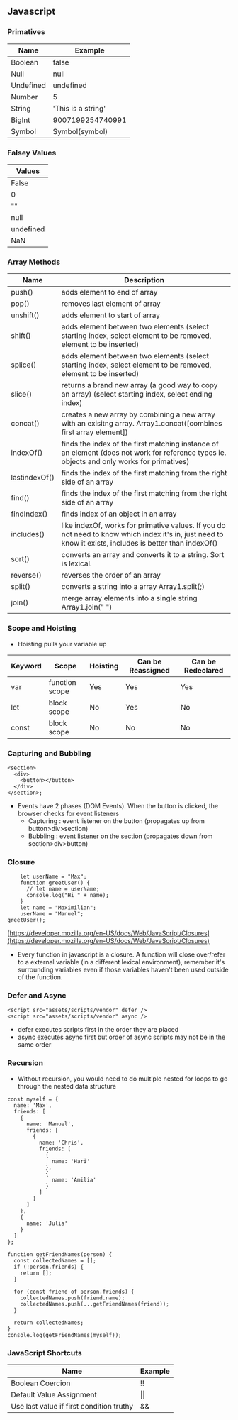 ## Javascript

### Primatives

| Name      | Example            |
| --------- | ------------------ |
| Boolean   | false              |
| Null      | null               |
| Undefined | undefined          |
| Number    | 5                  |
| String    | 'This is a string' |
| BigInt    | 9007199254740991   |
| Symbol    | Symbol(symbol)     |

### Falsey Values

| Values    |
| --------- |
| False     |
| 0         |
| ""        |
| null      |
| undefined |
| NaN       |

### Array Methods

| Name          | Description                                                                                                                                              |
| ------------- | -------------------------------------------------------------------------------------------------------------------------------------------------------- |
| push()        | adds element to end of array                                                                                                                             |
| pop()         | removes last element of array                                                                                                                            |
| unshift()     | adds element to start of array                                                                                                                           |
| shift()       | adds element between two elements (select starting index, select element to be removed, element to be inserted)                                          |
| splice()      | adds element between two elements (select starting index, select element to be removed, element to be inserted)                                          |
| slice()       | returns a brand new array (a good way to copy an array) (select starting index, select ending index)                                                     |
| concat()      | creates a new array by combining a new array with an exisitng array. Array1.concat([combines first array element])                                       |
| indexOf()     | finds the index of the first matching instance of an element (does not work for reference types ie. objects and only works for primatives)               |
| lastindexOf() | finds the index of the first matching from the right side of an array                                                                                    |
| find()        | finds the index of the first matching from the right side of an array                                                                                    |
| findIndex()   | finds index of an object in an array                                                                                                                     |
| includes()    | like indexOf, works for primative values. If you do not need to know which index it's in, just need to know it exists, includes is better than indexOf() |
| sort()        | converts an array and converts it to a string. Sort is lexical.                                                                                          |
| reverse()     | reverses the order of an array                                                                                                                           |
| split()       | converts a string into a array Array1.split(;)                                                                                                           |
| join()        | merge array elements into a single string Array1.join(" ")                                                                                               |

### Scope and Hoisting

- Hoisting pulls your variable up

| Keyword | Scope          | Hoisting | Can be Reassigned | Can be Redeclared |
| ------- | -------------- | -------- | ----------------- | ----------------- |
| var     | function scope | Yes      | Yes               | Yes               |
| let     | block scope    | No       | Yes               | No                |
| const   | block scope    | No       | No                | No                |

### Capturing and Bubbling

```
<section>
  <div>
    <button></button>
  </div>
</section>;
```

- Events have 2 phases (DOM Events). When the button is clicked, the browser checks for event listeners
  - Capturing : event listener on the button (propagates up from button>div>section)
  - Bubbling : event listener on the section (propagates down from section>div>button)

### Closure

```
	let userName = "Max";
	function greetUser() {
	  // let name = userName;
	  console.log("Hi " + name);
	}
	let name = "Maximilian";
	userName = "Manuel";
greetUser();
```

[https://developer.mozilla.org/en-US/docs/Web/JavaScript/Closures](https://developer.mozilla.org/en-US/docs/Web/JavaScript/Closures)

- Every function in javascript is a closure. A function will close over/refer to a external variable (in a different lexical environment), remember it's surrounding variables even if those variables haven't been used outside of the function.

### Defer and Async

```
<script src="assets/scripts/vendor" defer />
<script src="assets/scripts/vendor" async />
```

- defer executes scripts first in the order they are placed
- async executes async first but order of async scripts may not be in the same order

### Recursion

- Without recursion, you would need to do multiple nested for loops to go through the nested data structure

```
const myself = {
  name: 'Max',
  friends: [
    {
      name: 'Manuel',
      friends: [
        {
          name: 'Chris',
          friends: [
            {
              name: 'Hari'
            },
            {
              name: 'Amilia'
            }
          ]
        }
      ]
    },
    {
      name: 'Julia'
    }
  ]
};

function getFriendNames(person) {
  const collectedNames = [];
  if (!person.friends) {
    return [];
  }

  for (const friend of person.friends) {
    collectedNames.push(friend.name);
    collectedNames.push(...getFriendNames(friend));
  }

  return collectedNames;
}
console.log(getFriendNames(myself));
```

### JavaScript Shortcuts

| Name                                     | Example |
| ---------------------------------------- | ------- |
| Boolean Coercion                         | !!      |
| Default Value Assignment                 | \|\|    |
| Use last value if first condition truthy | &&      |
